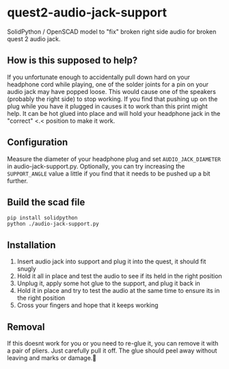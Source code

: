 # quest2-audio-jack-support
SolidPython / OpenSCAD model to "fix" broken right side audio for broken quest 2 audio jack.

## How is this supposed to help?
If you unfortunate enough to accidentally pull down hard on your headphone cord while playing, one of the solder joints for a pin on your audio jack may have popped loose. This would cause one of the speakers (probably the right side) to stop working. If you find that pushing up on the plug while you have it plugged in causes it to work than this print might help. It can be hot glued into place and will hold your headphone jack in the "correct" <.< position to make it work.

## Configuration  
Measure the diameter of your headphone plug and set `AUDIO_JACK_DIAMETER` in audio-jack-support.py. Optionally, you can try increasing the `SUPPORT_ANGLE` value a little if you find that it needs to be pushed up a bit further.

## Build the scad file
```
pip install solidpython
python ./audio-jack-support.py
```

## Installation
1. Insert audio jack into support and plug it into the quest, it should fit snugly
2. Hold it all in place and test the audio to see if its held in the right position
3. Unplug it, apply some hot glue to the support, and plug it back in
4. Hold it in place and try to test the audio at the same time to ensure its in the right position
5. Cross your fingers and hope that it keeps working

## Removal
If this doesnt work for you or you need to re-glue it, you can remove it with a pair of pliers. Just carefully pull it off. The glue should peel away without leaving and marks or damage.🤞

